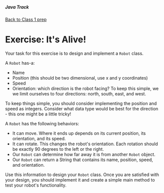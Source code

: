 ##### Java Track

[Back to Class 1 prep](../../class1-prep)


# Exercise: It's Alive!

Your task for this exercise is to design and implement a `Robot` class.

A `Robot` has-a:

* Name
* Position (this should be two dimensional, use x and y coordinates)
* Speed
* Orientation: which direction is the robot facing? To keep this simple, we we limit ourselves to four directions: north, south, east, and west.

To keep things simple, you should consider implementing the position and speed as integers. Consider what data type would be best for the direction - this one might be a little tricky!

A `Robot` has the following behaviors:

* It can move. Where it ends up depends on its current position, its orientation, and its speed.
* It can rotate. This changes the robot's orientation. Each rotation should be exactly 90 degrees to the left or the right.
* Our `Robot` can determine how far away it is from another `Robot` object.
* Our `Robot` can return a String that contains its name, position, speed, and orientation.

Use this information to design your `Robot` class. Once you are satisfied with your design, you should implement it and create a simple main method to test your robot's functionality.
